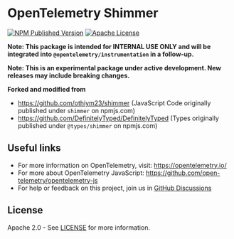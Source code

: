 # OpenTelemetry Shimmer

[![NPM Published Version][npm-img]][npm-url]
[![Apache License][license-image]][license-image]

**Note: This package is intended for INTERNAL USE ONLY and will be integrated into `@opentelemetry/instrumentation` in a follow-up.**

**Note: This is an experimental package under active development. New releases may include breaking changes.**

**Forked and modified from**
- <https://github.com/othiym23/shimmer> (JavaScript Code originally published under `shimmer` on npmjs.com)
- <https://github.com/DefinitelyTyped/DefinitelyTyped> (Types originally published under `@types/shimmer` on npmjs.com)

## Useful links

- For more information on OpenTelemetry, visit: <https://opentelemetry.io/>
- For more about OpenTelemetry JavaScript: <https://github.com/open-telemetry/opentelemetry-js>
- For help or feedback on this project, join us in [GitHub Discussions][discussions-url]

## License

Apache 2.0 - See [LICENSE][license-url] for more information.

[discussions-url]: https://github.com/open-telemetry/opentelemetry-js/discussions
[license-url]: https://github.com/open-telemetry/opentelemetry-js/blob/main/LICENSE
[license-image]: https://img.shields.io/badge/license-Apache_2.0-green.svg?style=flat
[npm-url]: https://www.npmjs.com/package/@opentelemetry/shimmer
[npm-img]: https://badge.fury.io/js/%40opentelemetry%otlp-shimmer.svg
